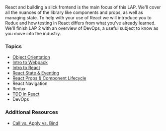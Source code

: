 React and building a slick frontend is the main focus of this LAP. We'll cover all the nuances of the library like components and props, as well as managing state. To help with your use of React we will introduce you to Redux and how testing in React differs from what you've already learned. We'll finish LAP 2 with an overview of DevOps, a useful subject to know as you move into the industry.

### Topics
* [Object Orientation](https://github.com/getfutureproof/fp_guides_wiki/wiki/Object-Orientation-in-JavaScript)
* [Intro to Webpack](https://github.com/getfutureproof/fp_guides_wiki/wiki/Intro-to-Webpack)
* [Intro to React](https://github.com/getfutureproof/fp_guides_wiki/wiki/Intro-to-React)
* [React State & Eventing](https://github.com/getfutureproof/fp_guides_wiki/wiki/React-State-and-Eventing)
* [React Props & Component Lifecycle](https://github.com/getfutureproof/fp_guides_wiki/wiki/React-Props-and-Component-Lifecycle)
* React Navigation
* Redux
* [TDD in React](https://github.com/getfutureproof/fp_guides_wiki/wiki/TDD-in-React)
* DevOps

### Additional Resources
* [Call vs. Apply vs. Bind](https://github.com/getfutureproof/fp_guides_wiki/wiki/Call-vs-Apply-vs-Bind)